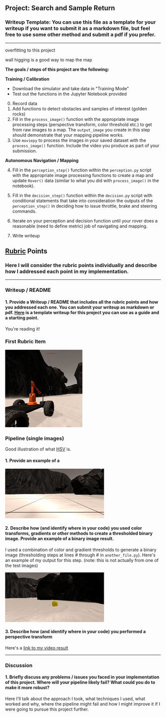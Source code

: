 ## Project: Search and Sample Return
### Writeup Template: You can use this file as a template for your writeup if you want to submit it as a markdown file, but feel free to use some other method and submit a pdf if you prefer.

---

overfitting to this project

wall higging is a good way to map the map


**The goals / steps of this project are the following:**  

**Training / Calibration**  

* Download the simulator and take data in "Training Mode"
* Test out the functions in the Jupyter Notebook provided

0) Record data
1) Add functions to detect obstacles and samples of interest (golden rocks)
2) Fill in the `process_image()` function with the appropriate image processing steps (perspective transform, color threshold etc.) to get from raw images to a map.  The `output_image` you create in this step should demonstrate that your mapping pipeline works.
3) Use `moviepy` to process the images in your saved dataset with the `process_image()` function.  Include the video you produce as part of your submission.

**Autonomous Navigation / Mapping**

4) Fill in the `perception_step()` function within the `perception.py` script with the appropriate image processing functions to create a map and update `Rover()` data (similar to what you did with `process_image()` in the notebook). 
5) Fill in the `decision_step()` function within the `decision.py` script with conditional statements that take into consideration the outputs of the `perception_step()` in deciding how to issue throttle, brake and steering commands. 
6) Iterate on your perception and decision function until your rover does a reasonable (need to define metric) job of navigating and mapping. 

7) Write writeup

[//]: # (Image References)

[image1]: ./misc/rover_image.jpg
[image2]: ./calibration_images/example_grid1.jpg
[image3]: ./calibration_images/example_rock1.jpg 

## [Rubric](https://review.udacity.com/#!/rubrics/916/view) Points
### Here I will consider the rubric points individually and describe how I addressed each point in my implementation.  

---
### Writeup / README

#### 1. Provide a Writeup / README that includes all the rubric points and how you addressed each one.  You can submit your writeup as markdown or pdf.  [Here](https://github.com/udacity/CarND-Advanced-Lane-Lines/blob/master/writeup_template.md) is a template writeup for this project you can use as a guide and a starting point.  

You're reading it!
### First Rubric Item


![alt text][image1]

### Pipeline (single images)

Good illustration of what [HSV](http://infohost.nmt.edu/tcc/help/pubs/colortheory/web/hsv.html) is. 

#### 1. Provide an example of a 
![alt text][image2]
#### 2. Describe how (and identify where in your code) you used color transforms, gradients or other methods to create a thresholded binary image.  Provide an example of a binary image result.
I used a combination of color and gradient thresholds to generate a binary image (thresholding steps at lines # through # in `another_file.py`).  Here's an example of my output for this step.  (note: this is not actually from one of the test images)

![alt text][image3]

#### 3. Describe how (and identify where in your code) you performed a perspective transform 
Here's a [link to my video result](./project_video.mp4)

---

### Discussion

#### 1. Briefly discuss any problems / issues you faced in your implementation of this project.  Where will your pipeline likely fail?  What could you do to make it more robust?

Here I'll talk about the approach I took, what techniques I used, what worked and why, where the pipeline might fail and how I might improve it if I were going to pursue this project further.  

